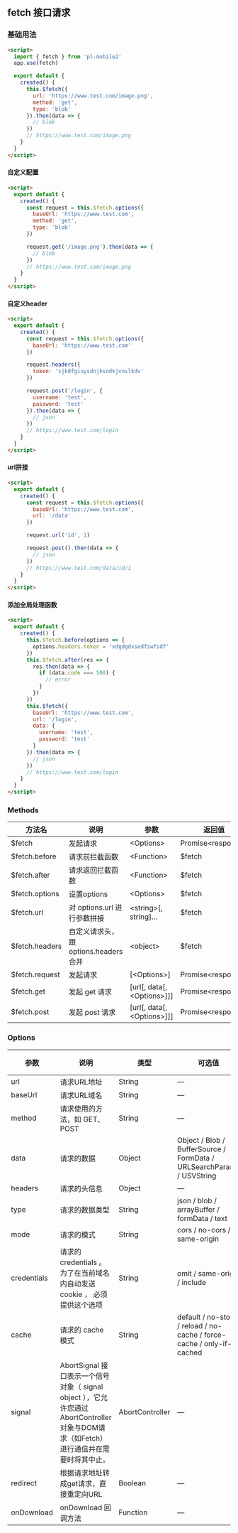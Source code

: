 ## fetch 接口请求

### 基础用法
```html
<script>
  import { fetch } from 'pl-mobile2'
  app.use(fetch)

  export default {
    created() {
      this.$fetch({
        url: 'https://www.test.com/image.png',
        method: 'get',
        type: 'blob'
      }).then(data => {
        // blob
      })
      // https://www.test.com/image.png
    }
  }
</script>
```

#### 自定义配置
```html
<script>
  export default {
    created() {
      const request = this.$fetch.options({
        baseUrl: 'https://www.test.com',
        method: 'get',
        type: 'blob'
      })

      request.get('/image.png').then(data => {
        // blob
      })
      // https://www.test.com/image.png
    }
  }
</script>
```

#### 自定义header
```html
<script>
  export default {
    created() {
      const request = this.$fetch.options({
        baseUrl: 'https://www.test.com'
      })

      request.headers({
        token: 'sjkdfgiuysdnjksndkjvnslkdv'
      })

      request.post('/login', {
        username: 'test',
        password: 'test'
      }).then(data => {
        // json
      })
      // https://www.test.com/login
    }
  }
</script>
```
#### url拼接
```html
<script>
  export default {
    created() {
      const request = this.$fetch.options({
        baseUrl: 'https://www.test.com',
        url: '/data'
      })

      request.url('id', 1)

      request.post().then(data => {
        // json
      })
      // https://www.test.com/data/id/1
    }
  }
</script>
```

#### 添加全局处理函数
```html
<script>
  export default {
    created() {
      this.$fetch.before(options => {
        options.headers.token = 'xdgdgdxsedfswfsdf'
      })
      this.$fetch.after(res => {
        res.then(data => {
          if (data.code === 500) {
            // error
          }
        })
      })
      this.$fetch({
        baseUrl: 'https://www.test.com',
        url: '/login',
        data: {
          username: 'test',
          password: 'test'
        }
      }).then(data => {
        // json
      })
      // https://www.test.com/login
    }
  }
</script>
```

### Methods
| 方法名 | 说明 | 参数  |返回值 |
| ---- | ---- | ---- | ---- |
| $fetch | 发起请求 | \<Options> | Promise\<response> |
| $fetch.before     | 请求前拦截函数 |  \<Function> | $fetch  |
| $fetch.after    | 请求返回拦截函数 | \<Function>  |  $fetch |
| $fetch.options   | 设置options | \<Options> | $fetch |
| $fetch.url     | 对 options.url 进行参数拼接 | \<string>[, string]... | $fetch |
| $fetch.headers | 自定义请求头，跟 options.headers 合并 | \<object> |  $fetch |
| $fetch.request | 发起请求 | [\<Options>] |  Promise\<response> |
| $fetch.get | 发起 get 请求 | [url[, data[, \<Options>]]] |  Promise\<response> |
| $fetch.post | 发起 post 请求 | [url[, data[, \<Options>]]] |  Promise\<response> |


### Options
| 参数      | 说明    | 类型      | 可选值       | 默认值   |
|---------- |-------- |---------- |-------------  |-------- |
| url        | 请求URL地址 | String | — | — |
| baseUrl    | 请求URL域名 | String | — | — |
| method     | 请求使用的方法，如 GET、POST | String | — | POST |
| data       | 请求的数据 | Object | Object / Blob / BufferSource / FormData / URLSearchParams / USVString | — |
| headers    | 请求的头信息 | Object | — | — |
| type       | 请求的数据类型 | String | json / blob / arrayBuffer / formData / text | json |
| mode       | 请求的模式 | String | cors / no-cors / same-origin | — |
| credentials| 请求的 credentials 。为了在当前域名内自动发送 cookie ， 必须提供这个选项 | String | omit / same-origin / include | — |
| cache      | 请求的 cache 模式 | String | default / no-store / reload / no-cache / force-cache / only-if-cached | no-cache |
| signal     | AbortSignal 接口表示一个信号对象（ signal object ），它允许您通过 AbortController 对象与DOM请求（如Fetch）进行通信并在需要时将其中止。 | AbortController | — | — |
| redirect   | 根据请求地址转成get请求，直接重定向URL  | Boolean | — | false |
| onDownload | onDownload 回调方法 | Function | — | — |


